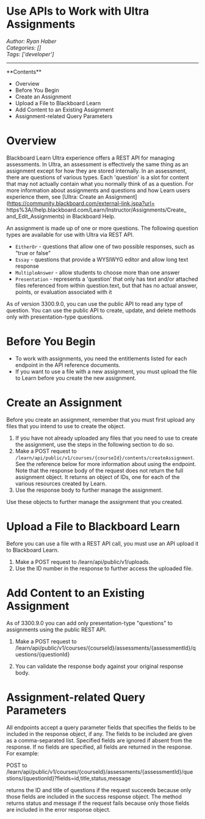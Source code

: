 # Use APIs to Work with Ultra Assignments
*Author: Ryan Haber*  
*Categories: []*  
*Tags: ['developer']*  
<hr />
**Contents**

  * Overview
  * Before You Begin
  * Create an Assignment
  * Upload a File to Blackboard Learn
  * Add Content to an Existing Assignment
  * Assignment-related Query Parameters

# Overview

Blackboard Learn Ultra experience offers a REST API for managing assessments.
In Ultra, an assessment is effectively the same thing as an assignment except
for how they are stored internally. In an assessment, there are questions of
various types. Each 'question' is a slot for content that may not actually
contain what you normally think of as a question. For more information about
assignments and questions and how Learn users experience them, see [Ultra:
Create an Assignment](https://community.blackboard.com/external-link.jspa?url=
https%3A//help.blackboard.com/Learn/Instructor/Assignments/Create_
and_Edit_Assignments) in Blackboard Help.

An assignment is made up of one or more questions. The following question
types are available for use with Ultra via REST API.

  * `EitherOr` - questions that allow one of two possible responses, such as "true or false"
  * `Essay` - questions that provide a WYSIWYG editor and allow long text response
  * `MultipleAnswer` - allow students to choose more than one answer
  * `Presentation` - represents a 'question' that only has text and/or attached files referenced from within question.text, but that has no actual answer, points, or evaluation associated with it

As of version 3300.9.0, you can use the public API to read any type of
question. You can use the public API to create, update, and delete methods
only with presentation-type questions.

# Before You Begin

  * To work with assignments, you need the entitlements listed for each endpoint in the API reference documents.
  * If you want to use a file with a new assignment, you must upload the file to Learn before you create the new assignment.

# Create an Assignment

Before you create an assignment, remember that you must first upload any files
that you intend to use to create the object.

  1. If you have not already uploaded any files that you need to use to create the assignment, use the steps in the following section to do so.
  2. Make a POST request to `/learn/api/public/v1/courses/{courseId}/contents/createAssignment`. See the reference below for more information about using the endpoint. Note that the response body of the request does not return the full assignment object. It returns an object of IDs, one for each of the various resources created by Learn.
  3. Use the response body to further manage the assignment.

Use these objects to further manage the assignment that you created.

# Upload a File to Blackboard Learn

Before you can use a file with a REST API call, you must use an API upload it
to Blackboard Learn.

  1. Make a POST request to /learn/api/public/v1/uploads.
  2. Use the ID number in the response to further access the uploaded file.

# Add Content to an Existing Assignment

As of 3300.9.0 you can add only presentation-type "questions" to assignments
using the public REST API.

  1. Make a POST request to /learn/api/public/v1/courses/{courseId}/assessments/{assessmentId}/questions/{questionId}

  2. You can validate the response body against your original response body.

# Assignment-related Query Parameters

All endpoints accept a query parameter fields that specifies the fields to be
included in the response object, if any. The fields to be included are given
as a comma-separated list. Specified fields are ignored if absent from the
response. If no fields are specified, all fields are returned in the response.
For example:

POST to /learn/api/public/v1/courses/{courseId}/assessments/{assessmentId}/que
stions/{questionId}?fields=id,title,status,message

returns the ID and title of questions if the request succeeds because only
those fields are included in the success response object. The method returns
status and message if the request fails because only those fields are included
in the error response object.

